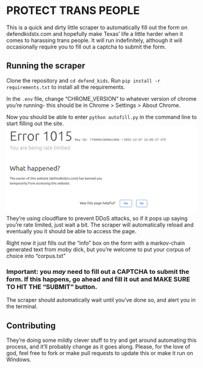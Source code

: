 # PROTECT TRANS PEOPLE

This is a quick and dirty little scraper to automatically fill out the form on defendkidstx.com and hopefully make Texas’ life a little harder when it comes to harassing trans people. It will run indefinitely, although it will occasionally require you to fill out a captcha to submit the form.

## Running the scraper

Clone the repository and `cd defend_kids`. Run `pip install -r requirements.txt` to install all the requirements.

In the `.env` file, change “CHROME_VERSION” to whatever version of chrome you’re running- this should be in Chrome > Settings > About Chrome.

Now you should be able to enter `python autofill.py` in the command line to start filling out the site. 
![Rate limited](./blocked.png)
They’re using cloudflare to prevent DDoS attacks, so if it pops up saying you’re rate limited, just wait a bit. The scraper will automatically reload and eventually you it should be able to access the page.

Right now it just fills out the “info” box on the form with a markov-chain generated text from moby dick, but you’re welcome to put your corpus of choice into “corpus.txt”

### Important: you *may* need to fill out a CAPTCHA to submit the form. If this happens, go ahead and fill it out and MAKE SURE TO HIT THE “SUBMIT” button.

The scraper should automatically wait until you’ve done so, and alert you in the terminal.


##  Contributing

They’re doing some mildly clever stuff to try and get around automating this process, and it’ll probably change as it goes along. Please, for the love of god, feel free to fork or make pull requests to update this or make it run on Windows.
